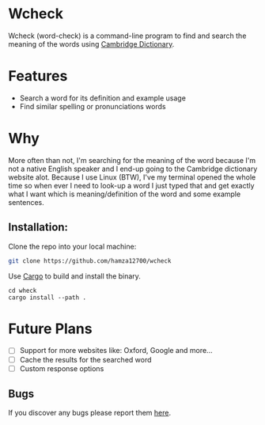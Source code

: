 # Wcheck

Wcheck (word-check) is a command-line program to find and search the meaning of
the words using [Cambridge Dictionary](https://dictionary.cambridge.org/). 

# Features
- Search a word for its definition and example usage
- Find similar spelling or pronunciations words

# Why

More often than not, I'm searching for the meaning of the word because I'm not
a native English speaker and I end-up going to the Cambridge dictionary website
alot. Because I use Linux (BTW), I've my terminal opened the whole time so when
ever I need to look-up a word I just typed that and get exactly what I want
which is meaning/definition of the word and some example sentences.

## Installation:

Clone the repo into your local machine:
```bash
git clone https://github.com/hamza12700/wcheck
```

Use [Cargo](https://doc.rust-lang.org/cargo/) to build and install the binary.
```bsah
cd wheck
cargo install --path .
```

# Future Plans
- [ ] Support for more websites like: Oxford, Google and more...
- [ ] Cache the results for the searched word
- [ ] Custom response options

## Bugs

If you discover any bugs please report them [here](https://github.com/Hamza12700/wcheck/issues/).
